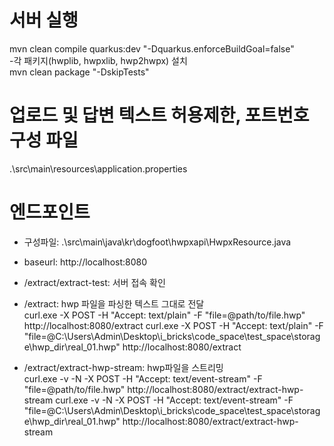 # 서버 실행
mvn clean compile quarkus:dev "-Dquarkus.enforceBuildGoal=false"<br>
-각 패키지(hwplib, hwpxlib, hwp2hwpx) 설치<br>
mvn clean package "-DskipTests"

# 업로드 및 답변 텍스트 허용제한, 포트번호 구성 파일
.\src\main\resources\application.properties

# 엔드포인트
- 구성파일: .\src\main\java\kr\dogfoot\hwpxapi\HwpxResource.java

- baseurl: http://localhost:8080

- /extract/extract-test: 서버 접속 확인

- /extract: hwp 파일을 파싱한 텍스트 그대로 전달<br>
curl.exe -X POST -H "Accept: text/plain" -F "file=@path/to/file.hwp" http://localhost:8080/extract
curl.exe -X POST -H "Accept: text/plain" -F "file=@C:\Users\Admin\Desktop\i_bricks\code_space\test_space\storage\hwp_dir\real_01.hwp" http://localhost:8080/extract

- /extract/extract-hwp-stream: hwp파일을 스트리밍<br>
curl.exe -v -N -X POST -H "Accept: text/event-stream" -F "file=@path/to/file.hwp" http://localhost:8080/extract/extract-hwp-stream
curl.exe -v -N -X POST -H "Accept: text/event-stream" -F "file=@C:\Users\Admin\Desktop\i_bricks\code_space\test_space\storage\hwp_dir\real_01.hwp" http://localhost:8080/extract/extract-hwp-stream
